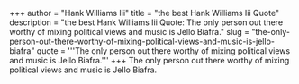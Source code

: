 +++
author = "Hank Williams Iii"
title = "the best Hank Williams Iii Quote"
description = "the best Hank Williams Iii Quote: The only person out there worthy of mixing political views and music is Jello Biafra."
slug = "the-only-person-out-there-worthy-of-mixing-political-views-and-music-is-jello-biafra"
quote = '''The only person out there worthy of mixing political views and music is Jello Biafra.'''
+++
The only person out there worthy of mixing political views and music is Jello Biafra.
